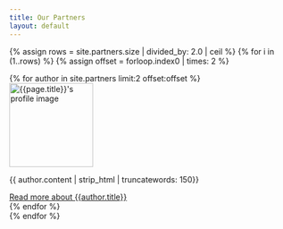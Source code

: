 ```yaml
---
title: Our Partners
layout: default
---
```

{% assign rows = site.partners.size | divided_by: 2.0 | ceil %}
{% for i in (1..rows) %}
  {% assign offset = forloop.index0 | times: 2 %}
  <div class="row">
    {% for author in site.partners limit:2 offset:offset %}
     <div class="col-md-6 mt-3">
          <div class="card h-100">
              <div class="card-body">
              <img class="align-self-center mr-3  img-fluid float-right thumb-post" src="{{ site.baseurl}}{{author.image}}"
                             alt="{{page.title}}'s profile image" height="150" width="150">
                <p class="card-text">{{ author.content | strip_html | truncatewords: 150}}</p>
                <a href="{{ author.url }}" class="btn btn-dark btn-block">Read more about {{author.title}}</a>
              </div>
          </div>
    </div>
    {% endfor %}
  </div>
{% endfor %}
